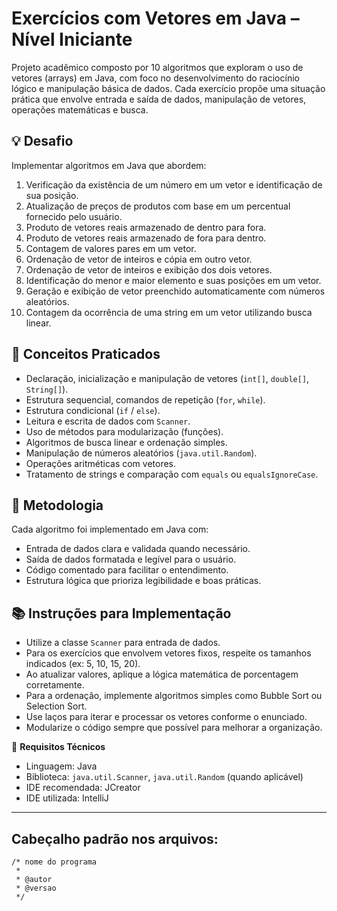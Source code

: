 # Exercícios com Vetores em Java – Nível Iniciante

Projeto acadêmico composto por 10 algoritmos que exploram o uso de vetores (arrays) em Java, com foco no desenvolvimento do raciocínio lógico e manipulação básica de dados. Cada exercício propõe uma situação prática que envolve entrada e saída de dados, manipulação de vetores, operações matemáticas e busca.

## 💡 Desafio
Implementar algoritmos em Java que abordem:

1. Verificação da existência de um número em um vetor e identificação de sua posição.
2. Atualização de preços de produtos com base em um percentual fornecido pelo usuário.
3. Produto de vetores reais armazenado de dentro para fora.
4. Produto de vetores reais armazenado de fora para dentro.
5. Contagem de valores pares em um vetor.
6. Ordenação de vetor de inteiros e cópia em outro vetor.
7. Ordenação de vetor de inteiros e exibição dos dois vetores.
8. Identificação do menor e maior elemento e suas posições em um vetor.
9. Geração e exibição de vetor preenchido automaticamente com números aleatórios.
10. Contagem da ocorrência de uma string em um vetor utilizando busca linear.

## 🧠 Conceitos Praticados

* Declaração, inicialização e manipulação de vetores (`int[]`, `double[]`, `String[]`).
* Estrutura sequencial, comandos de repetição (`for`, `while`).
* Estrutura condicional (`if` / `else`).
* Leitura e escrita de dados com `Scanner`.
* Uso de métodos para modularização (funções).
* Algoritmos de busca linear e ordenação simples.
* Manipulação de números aleatórios (`java.util.Random`).
* Operações aritméticas com vetores.
* Tratamento de strings e comparação com `equals` ou `equalsIgnoreCase`.

## 📝 Metodologia
Cada algoritmo foi implementado em Java com:

* Entrada de dados clara e validada quando necessário.
* Saída de dados formatada e legível para o usuário.
* Código comentado para facilitar o entendimento.
* Estrutura lógica que prioriza legibilidade e boas práticas.

## 📚 Instruções para Implementação

* Utilize a classe `Scanner` para entrada de dados.
* Para os exercícios que envolvem vetores fixos, respeite os tamanhos indicados (ex: 5, 10, 15, 20).
* Ao atualizar valores, aplique a lógica matemática de porcentagem corretamente.
* Para a ordenação, implemente algoritmos simples como Bubble Sort ou Selection Sort.
* Use laços para iterar e processar os vetores conforme o enunciado.
* Modularize o código sempre que possível para melhorar a organização.

🧪 **Requisitos Técnicos**

* Linguagem: Java
* Biblioteca: `java.util.Scanner`, `java.util.Random` (quando aplicável)
* IDE recomendada: JCreator
* IDE utilizada: IntelliJ

---

## Cabeçalho padrão nos arquivos:
```
/* nome do programa
 *
 * @autor
 * @versao
 */
